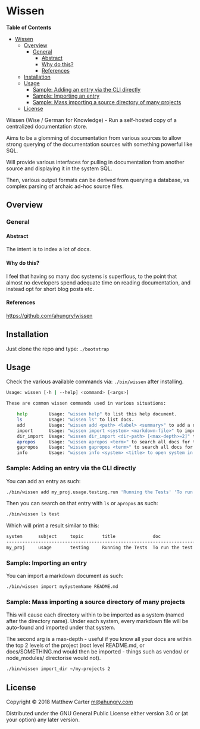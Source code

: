 # Wissen

<!-- markdown-toc start - Don't edit this section. Run M-x markdown-toc-refresh-toc -->
**Table of Contents**

- [Wissen](#wissen)
    - [Overview](#overview)
        - [General](#general)
            - [Abstract](#abstract)
            - [Why do this?](#why-do-this)
            - [References](#references)
    - [Installation](#installation)
    - [Usage](#usage)
        - [Sample: Adding an entry via the CLI directly](#sample-adding-an-entry-via-the-cli-directly)
        - [Sample: Importing an entry](#sample-importing-an-entry)
        - [Sample: Mass importing a source directory of many projects](#sample-mass-importing-a-source-directory-of-many-projects)
    - [License](#license)

<!-- markdown-toc end -->

Wissen (Wise / German for Knowledge) - Run a self-hosted copy of a
centralized documentation store.

Aims to be a glomming of documentation from various sources to allow
strong querying of the documentation sources with something powerful
like SQL.

Will provide various interfaces for pulling in documentation from
another source and displaying it in the system SQL.

Then, various output formats can be derived from querying a database,
vs complex parsing of archaic ad-hoc source files.

## Overview

### General
#### Abstract
The intent is to index a lot of docs.

#### Why do this?
I feel that having so many doc systems is superflous, to the point
that almost no developers spend adequate time on reading
documentation, and instead opt for short blog posts etc.

#### References
https://github.com/ahungry/wissen

## Installation

Just clone the repo and type: `./bootstrap`

## Usage

Check the various available commands via: `./bin/wissen` after installing.

```sh
Usage: wissen [-h | --help] <command> [<args>]

These are common wissen commands used in various situations:

    help        Usage: "wissen help" to list this help document.
    ls          Usage: "wissen ls" to list docs.
    add         Usage: "wissen add <path> <label> <summary>" to add a doc, where path follows the form: system.subject.topic.doc
    import      Usage: "wissen import <system> <markdown-file>" to import as a doc under <system>.
    dir_import  Usage: "wissen dir_import <dir-path> [<max-depth>=2]" to import each markdown file in each sub-directory in <dir-path> as a doc under <dir-path> system.
    apropos     Usage: "wissen apropos <term>" to search all docs for the term.
    gapropos    Usage: "wissen gapropos <term>" to search all docs for the term and open in web browser.
    info        Usage: "wissen info <system> <title> to open system in INFO."
```

### Sample: Adding an entry via the CLI directly

You can add an entry as such:

```sh
./bin/wissen add my_proj.usage.testing.run 'Running the Tests' 'To run the test suite, just type "Make test"'
```

Then you can search on that entry with `ls` or `apropos` as such:

```sh
./bin/wissen ls test
```

Which will print a result similar to this:

```sh
system      subject     topic       title              doc
--------------------------------------------------------------------------------------------
my_proj     usage       testing     Running the Tests  To run the test suite, just type "Make test"
```

### Sample: Importing an entry

You can import a markdown document as such:

```sh
./bin/wissen import mySystemName README.md
```

### Sample: Mass importing a source directory of many projects

This will cause each directory within <dir-path> to be imported as a
system (named after the directory name).  Under each system, every
markdown file will be auto-found and imported under that system.

The second arg is a max-depth - useful if you know all your docs are
within the top 2 levels of the project (root level README.md, or
docs/SOMETHING.md would then be imported - things such as vendor/ or
node_modules/ directorise would not).

```sh
./bin/wissen import_dir ~/my-projects 2
```

## License

Copyright © 2018 Matthew Carter <m@ahungry.com>

Distributed under the GNU General Public License either version 3.0 or (at
your option) any later version.
